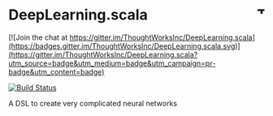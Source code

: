 # DeepLearning.scala  <a href="http://thoughtworks.com/"><img align="right" src="https://www.thoughtworks.com/imgs/tw-logo.png" title="ThoughtWorks" height="15"/></a>

[![Join the chat at https://gitter.im/ThoughtWorksInc/DeepLearning.scala](https://badges.gitter.im/ThoughtWorksInc/DeepLearning.scala.svg)](https://gitter.im/ThoughtWorksInc/DeepLearning.scala?utm_source=badge&utm_medium=badge&utm_campaign=pr-badge&utm_content=badge)

[![Build Status](https://travis-ci.org/ThoughtWorksInc/DeepLearning.scala.svg?branch=master)](https://travis-ci.org/ThoughtWorksInc/DeepLearning.scala)

A DSL to create very complicated neural networks
